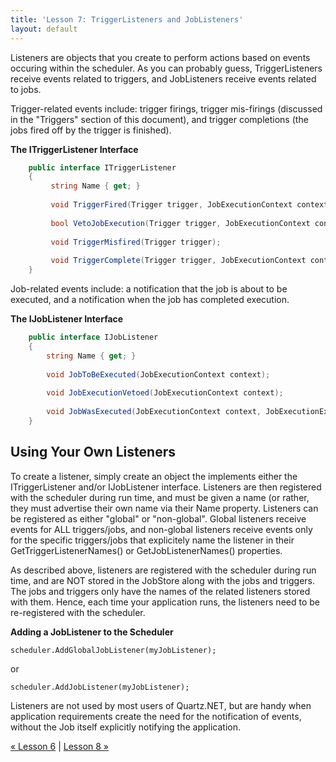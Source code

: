 ```yaml
---
title: 'Lesson 7: TriggerListeners and JobListeners'
layout: default
---
```


Listeners are objects that you create to perform actions based on events occuring within the scheduler.
As you can probably guess, TriggerListeners receive events related to triggers, and JobListeners receive events related to jobs.

Trigger-related events include: trigger firings, trigger mis-firings (discussed in the "Triggers" section of this document),
and trigger completions (the jobs fired off by the trigger is finished).

__The ITriggerListener Interface__

```c#
    public interface ITriggerListener
    {
         string Name { get; }
         
         void TriggerFired(Trigger trigger, JobExecutionContext context);
         
         bool VetoJobExecution(Trigger trigger, JobExecutionContext context);
         
         void TriggerMisfired(Trigger trigger);
         
         void TriggerComplete(Trigger trigger, JobExecutionContext context, int triggerInstructionCode);
    }
```

Job-related events include: a notification that the job is about to be executed, and a notification when the job has completed execution.


__The IJobListener Interface__

```c#
    public interface IJobListener
    {
        string Name { get; }
    
        void JobToBeExecuted(JobExecutionContext context);
    
        void JobExecutionVetoed(JobExecutionContext context);
    
        void JobWasExecuted(JobExecutionContext context, JobExecutionException jobException);
    } 
```

## Using Your Own Listeners

To create a listener, simply create an object the implements either the ITriggerListener and/or IJobListener interface. 
Listeners are then registered with the scheduler during run time, and must be given a name (or rather, they must advertise their own 
name via their Name property. Listeners can be registered as either "global" or "non-global". 
Global listeners receive events for ALL triggers/jobs, and non-global listeners receive events only for the specific triggers/jobs that
explicitely name the listener in their GetTriggerListenerNames() or GetJobListenerNames() properties.

As described above, listeners are registered with the scheduler during run time, and are NOT stored in the JobStore along with the jobs and triggers.
The jobs and triggers only have the names of the related listeners stored with them. Hence, each time your application runs, the listeners 
need to be re-registered with the scheduler.

__Adding a JobListener to the Scheduler__

    scheduler.AddGlobalJobListener(myJobListener);

or

    scheduler.AddJobListener(myJobListener);

Listeners are not used by most users of Quartz.NET, but are handy when application requirements create the need
for the notification of events, without the Job itself explicitly notifying the application.

[&laquo; Lesson 6](crontriggers.html) | [Lesson 8 &raquo;](scheduler-listeners.html)
